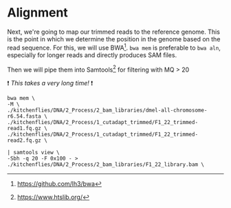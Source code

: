 # Alignment 

Next, we're going to map our trimmed reads to the reference genome. This is the point in which we determine the position in the genome based on the read sequence. For this, we will use BWA[^1]. `bwa mem` is preferable to `bwa aln`,  especially for longer reads and directly produces SAM files. 

Then we will pipe them into Samtools[^2] for filtering with MQ > 20 

:exclamation: *This takes a very long time!* :exclamation:

```
bwa mem \
-M \
./kitchenflies/DNA/2_Process/2_bam_libraries/dmel-all-chromosome-r6.54.fasta \
./kitchenflies/DNA/2_Process/1_cutadapt_trimmed/F1_22_trimmed-read1.fq.gz \
./kitchenflies/DNA/2_Process/1_cutadapt_trimmed/F1_22_trimmed-read2.fq.gz \

| samtools view \
-Sbh -q 20 -F 0x100 - > ./kitchenflies/DNA/2_Process/2_bam_libraries/F1_22_library.bam \
```




[^1]: https://github.com/lh3/bwa
[^2]: https://www.htslib.org/
